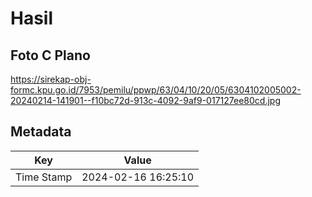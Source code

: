 # Hasil

## Foto C Plano

https://sirekap-obj-formc.kpu.go.id/7953/pemilu/ppwp/63/04/10/20/05/6304102005002-20240214-141901--f10bc72d-913c-4092-9af9-017127ee80cd.jpg


## Metadata

| Key        | Value               |
| ---------- | ------------------- |
| Time Stamp | 2024-02-16 16:25:10 |




